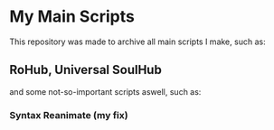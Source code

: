 # My Main Scripts

This repository was made to archive all main scripts I make, such as:

## RoHub, Universal SoulHub

and some not-so-important scripts aswell, such as:

### Syntax Reanimate (my fix)
